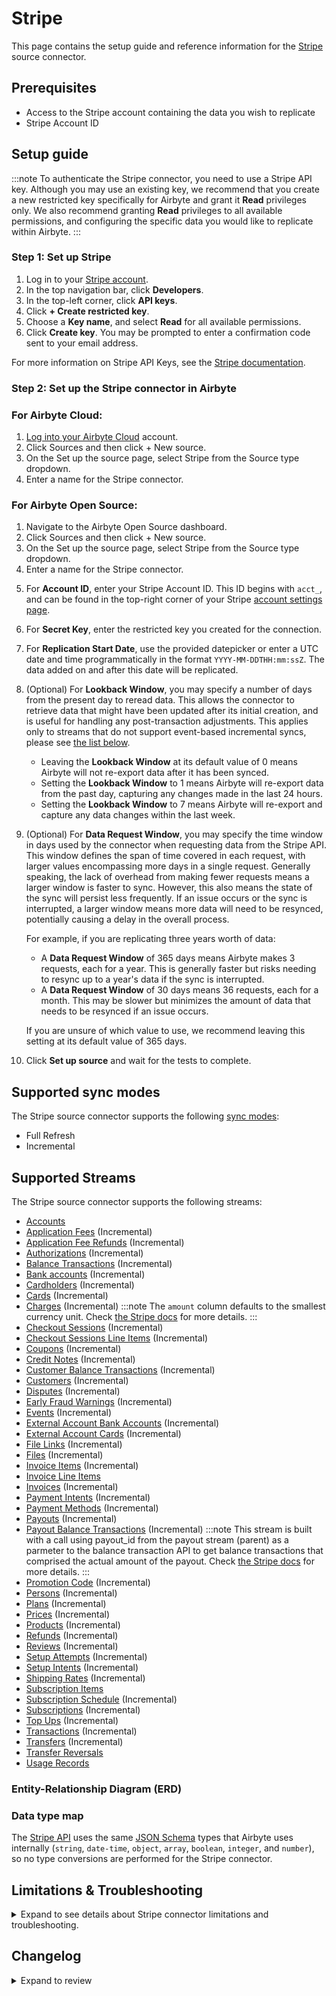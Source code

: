 # Stripe

<HideInUI>

This page contains the setup guide and reference information for the [Stripe](https://stripe.com/) source connector.

</HideInUI>

## Prerequisites

- Access to the Stripe account containing the data you wish to replicate
- Stripe Account ID

## Setup guide

:::note
To authenticate the Stripe connector, you need to use a Stripe API key. Although you may use an existing key, we recommend that you create a new restricted key specifically for Airbyte and grant it **Read** privileges only. We also recommend granting **Read** privileges to all available permissions, and configuring the specific data you would like to replicate within Airbyte.
:::

### Step 1: Set up Stripe

1. Log in to your [Stripe account](https://dashboard.stripe.com/login).
2. In the top navigation bar, click **Developers**.
3. In the top-left corner, click **API keys**.
4. Click **+ Create restricted key**.
5. Choose a **Key name**, and select **Read** for all available permissions.
6. Click **Create key**. You may be prompted to enter a confirmation code sent to your email address.

For more information on Stripe API Keys, see the [Stripe documentation](https://stripe.com/docs/keys).

### Step 2: Set up the Stripe connector in Airbyte

<!-- env:cloud -->
### For Airbyte Cloud:

1. [Log into your Airbyte Cloud](https://cloud.airbyte.com/workspaces) account.
2. Click Sources and then click + New source.
3. On the Set up the source page, select Stripe from the Source type dropdown.
4. Enter a name for the Stripe connector.
<!-- /env:cloud -->
<!-- env:oss -->
### For Airbyte Open Source:

1. Navigate to the Airbyte Open Source dashboard.
2. Click Sources and then click + New source.
3. On the Set up the source page, select Stripe from the Source type dropdown.
4. Enter a name for the Stripe connector.
<!-- /env:oss -->
5. For **Account ID**, enter your Stripe Account ID. This ID begins with `acct_`, and can be found in the top-right corner of your Stripe [account settings page](https://dashboard.stripe.com/settings/account).
6. For **Secret Key**, enter the restricted key you created for the connection.
7. For **Replication Start Date**, use the provided datepicker or enter a UTC date and time programmatically in the format `YYYY-MM-DDTHH:mm:ssZ`. The data added on and after this date will be replicated.
8. (Optional) For **Lookback Window**, you may specify a number of days from the present day to reread data. This allows the connector to retrieve data that might have been updated after its initial creation, and is useful for handling any post-transaction adjustments. This applies only to streams that do not support event-based incremental syncs, please see [the list below](#troubleshooting).

   - Leaving the **Lookback Window** at its default value of 0 means Airbyte will not re-export data after it has been synced.
   - Setting the **Lookback Window** to 1 means Airbyte will re-export data from the past day, capturing any changes made in the last 24 hours.
   - Setting the **Lookback Window** to 7 means Airbyte will re-export and capture any data changes within the last week.

9. (Optional) For **Data Request Window**, you may specify the time window in days used by the connector when requesting data from the Stripe API. This window defines the span of time covered in each request, with larger values encompassing more days in a single request. Generally speaking, the lack of overhead from making fewer requests means a larger window is faster to sync. However, this also means the state of the sync will persist less frequently. If an issue occurs or the sync is interrupted, a larger window means more data will need to be resynced, potentially causing a delay in the overall process.

   For example, if you are replicating three years worth of data:

   - A **Data Request Window** of 365 days means Airbyte makes 3 requests, each for a year. This is generally faster but risks needing to resync up to a year's data if the sync is interrupted.
   - A **Data Request Window** of 30 days means 36 requests, each for a month. This may be slower but minimizes the amount of data that needs to be resynced if an issue occurs.

   If you are unsure of which value to use, we recommend leaving this setting at its default value of 365 days.

10. Click **Set up source** and wait for the tests to complete.

<HideInUI>

## Supported sync modes

The Stripe source connector supports the following [sync modes](https://docs.airbyte.com/cloud/core-concepts/#connection-sync-modes):

- Full Refresh
- Incremental

## Supported Streams

The Stripe source connector supports the following streams:

- [Accounts](https://stripe.com/docs/api/accounts/list)
- [Application Fees](https://stripe.com/docs/api/application_fees) \(Incremental\)
- [Application Fee Refunds](https://stripe.com/docs/api/fee_refunds/list) \(Incremental\)
- [Authorizations](https://stripe.com/docs/api/issuing/authorizations/list) \(Incremental\)
- [Balance Transactions](https://stripe.com/docs/api/balance_transactions/list) \(Incremental\)
- [Bank accounts](https://stripe.com/docs/api/customer_bank_accounts/list) \(Incremental\)
- [Cardholders](https://stripe.com/docs/api/issuing/cardholders/list) \(Incremental\)
- [Cards](https://stripe.com/docs/api/issuing/cards/list) \(Incremental\)
- [Charges](https://stripe.com/docs/api/charges/list) \(Incremental\)
  :::note
  The `amount` column defaults to the smallest currency unit. Check [the Stripe docs](https://stripe.com/docs/api/charges/object) for more details.
  :::
- [Checkout Sessions](https://stripe.com/docs/api/checkout/sessions/list) \(Incremental\)
- [Checkout Sessions Line Items](https://stripe.com/docs/api/checkout/sessions/line_items) \(Incremental\)
- [Coupons](https://stripe.com/docs/api/coupons/list) \(Incremental\)
- [Credit Notes](https://stripe.com/docs/api/credit_notes/list) \(Incremental\)
- [Customer Balance Transactions](https://stripe.com/docs/api/customer_balance_transactions/list) \(Incremental\)
- [Customers](https://stripe.com/docs/api/customers/list) \(Incremental\)
- [Disputes](https://stripe.com/docs/api/disputes/list) \(Incremental\)
- [Early Fraud Warnings](https://stripe.com/docs/api/radar/early_fraud_warnings/list) \(Incremental\)
- [Events](https://stripe.com/docs/api/events/list) \(Incremental\)
- [External Account Bank Accounts](https://stripe.com/docs/api/external_account_bank_accounts/list) \(Incremental\)
- [External Account Cards](https://stripe.com/docs/api/external_account_cards/list) \(Incremental\)
- [File Links](https://stripe.com/docs/api/file_links/list) \(Incremental\)
- [Files](https://stripe.com/docs/api/files/list) \(Incremental\)
- [Invoice Items](https://stripe.com/docs/api/invoiceitems/list) \(Incremental\)
- [Invoice Line Items](https://stripe.com/docs/api/invoices/invoice_lines)
- [Invoices](https://stripe.com/docs/api/invoices/list) \(Incremental\)
- [Payment Intents](https://stripe.com/docs/api/payment_intents/list) \(Incremental\)
- [Payment Methods](https://docs.stripe.com/api/payment_methods/customer_list?lang=curl) \(Incremental\)
- [Payouts](https://stripe.com/docs/api/payouts/list) \(Incremental\)
- [Payout Balance Transactions](https://docs.stripe.com/api/balance_transactions/list) \(Incremental\)
  :::note
  This stream is built with a call using payout_id from the payout stream (parent) as a parmeter to the balance transaction API to get balance transactions that comprised the actual amount of the payout. Check [the Stripe docs](https://docs.stripe.com/api/balance_transactions/list) for more details.
  :::
- [Promotion Code](https://stripe.com/docs/api/promotion_codes/list) \(Incremental\)
- [Persons](https://stripe.com/docs/api/persons/list) \(Incremental\)
- [Plans](https://stripe.com/docs/api/plans/list) \(Incremental\)
- [Prices](https://stripe.com/docs/api/prices/list) \(Incremental\)
- [Products](https://stripe.com/docs/api/products/list) \(Incremental\)
- [Refunds](https://stripe.com/docs/api/refunds/list) \(Incremental\)
- [Reviews](https://stripe.com/docs/api/radar/reviews/list) \(Incremental\)
- [Setup Attempts](https://stripe.com/docs/api/setup_attempts/list) \(Incremental\)
- [Setup Intents](https://stripe.com/docs/api/setup_intents/list) \(Incremental\)
- [Shipping Rates](https://stripe.com/docs/api/shipping_rates/list) \(Incremental\)
- [Subscription Items](https://stripe.com/docs/api/subscription_items/list)
- [Subscription Schedule](https://stripe.com/docs/api/subscription_schedules) \(Incremental\)
- [Subscriptions](https://stripe.com/docs/api/subscriptions/list) \(Incremental\)
- [Top Ups](https://stripe.com/docs/api/topups/list) \(Incremental\)
- [Transactions](https://stripe.com/docs/api/transfers/list) \(Incremental\)
- [Transfers](https://stripe.com/docs/api/transfers/list) \(Incremental\)
- [Transfer Reversals](https://stripe.com/docs/api/transfer_reversals/list)
- [Usage Records](https://stripe.com/docs/api/usage_records)

### Entity-Relationship Diagram (ERD)
<EntityRelationshipDiagram></EntityRelationshipDiagram>

### Data type map

The [Stripe API](https://stripe.com/docs/api) uses the same [JSON Schema](https://json-schema.org/understanding-json-schema) types that Airbyte uses internally \(`string`, `date-time`, `object`, `array`, `boolean`, `integer`, and `number`\), so no type conversions are performed for the Stripe connector.

## Limitations & Troubleshooting

<details>
<summary>
Expand to see details about Stripe connector limitations and troubleshooting.
</summary>

### Connector limitations

#### Rate limiting

The Stripe connector should not run into Stripe API limitations under normal usage. See Stripe [Rate limits](https://stripe.com/docs/rate-limits) documentation. [Create an issue](https://github.com/airbytehq/airbyte/issues) if you see any rate limit issues that are not automatically retried successfully.

:::warning
**Stripe API Restriction on Events Data**: Access to the events endpoint is [guaranteed only for the last 30 days](https://stripe.com/docs/api/events) by Stripe. If you use the Full Refresh Overwrite sync, be aware that any events data older than 30 days will be **deleted** from your target destination and replaced with the data from the last 30 days only. Use an Append sync mode to ensure historical data is retained.
Please be aware: this also means that any change older than 30 days will not be replicated using the incremental sync mode. If you want all your synced data to remain up to date, please set up your sync frequency to no more than 30 days.
:::

### Troubleshooting

Since the Stripe API does not allow querying objects which were updated since the last sync, the Stripe connector uses the Events API under the hood to implement incremental syncs and export data based on its update date.
However, not all the entities are supported by the Events API, so the Stripe connector uses the `created` field or its analogue to query for new data in your Stripe account. These are the entities synced based on the date of creation:

- `Balance Transactions`
- `Events`
- `File Links`
- `Files`
- `Refunds`
- `Setup Attempts`
- `Shipping Rates`

On the other hand, the following streams use the `updated` field value as a cursor:

:::note

`updated` is an artificial cursor field introduced by Airbyte for the Incremental sync option.

:::

- `Application Fees`
- `Application Fee Refunds`
- `Authorizations`
- `Bank Accounts`
- `Cardholders`
- `Cards`
- `Charges`
- `Checkout Sessions`
- `Checkout Session Line Items` (cursor field is `checkout_session_updated`)
- `Coupons`
- `Credit Notes`
- `Customer Balance Transactions`
- `Customers`
- `Disputes`
- `Early Fraud Warnings`
- `External Account Bank Accounts`
- `External Account Cards`
- `Invoice Items`
- `Invoice Line Items`
- `Invoices`
- `Payment Intents`
- `Payouts`
- `Payout Balance Transactions`
- `Promotion Codes`
- `Persons`
- `Plans`
- `Prices`
- `Products`
- `Reviews`
- `Setup Intents`
- `Subscription Schedule`
- `Subscription Items`
- `Subscriptions`
- `Top Ups`
- `Transactions`
- `Transfers`

## Incremental deletes

The Stripe API also provides a way to implement incremental deletes for a limited number of streams:

- `Bank Accounts`
- `Coupons`
- `Customers`
- `External Account Bank Accounts`
- `External Account Cards`
- `Invoices`
- `Invoice Items`
- `Persons`
- `Plans`
- `Prices`
- `Products`
- `Subscriptions`

Each record is marked with `is_deleted` flag when the appropriate event happens upstream.

- Check out common troubleshooting issues for the Stripe source connector on our [Airbyte Forum](https://github.com/airbytehq/airbyte/discussions).

</details>

## Changelog

<details>
  <summary>Expand to review</summary>

| Version | Date       | Pull Request                                              | Subject                                                                                                                                                                                                                       |
|:--------|:-----------|:----------------------------------------------------------|:------------------------------------------------------------------------------------------------------------------------------------------------------------------------------------------------------------------------------|
| 5.8.3 | 2024-12-28 | [46832](https://github.com/airbytehq/airbyte/pull/46832) | Starting with this version, the Docker image is now rootless. Please note that this and future versions will not be compatible with Airbyte versions earlier than 0.64 |
| 5.8.2 | 2024-12-10 | [46499](https://github.com/airbytehq/airbyte/pull/46499) | Source-Stripe: Refactor Customer Balance Transactions |
| 5.8.1 | 2024-12-08 | [46499](https://github.com/airbytehq/airbyte/pull/46499) | Source-Stripe: Add new payout_balance_transactions incremental stream |
| 5.8.0 | 2024-10-12 | [46864](https://github.com/airbytehq/airbyte/pull/46864) | Add incremental stream support to `accounts` stream |
| 5.7.0 | 2024-10-01 | [45860](https://github.com/airbytehq/airbyte/pull/45860) | Add incremental stream support to `invoice_line_items` and `subscription_items` streams |
| 5.6.2 | 2024-10-05 | [43881](https://github.com/airbytehq/airbyte/pull/43881) | Update dependencies |
| 5.6.1 | 2024-10-03 | [46327](https://github.com/airbytehq/airbyte/pull/46327) | Bump the cdk to 5.10.2 to stop using PrintBuffer optimization due to record count mismatches |
| 5.6.0 | 2024-09-10 | [44891](https://github.com/airbytehq/airbyte/pull/44891) | Update `Payment Methods` stream |
| 5.5.4 | 2024-09-09 | [45348](https://github.com/airbytehq/airbyte/pull/45348) | Remove `stripe` python package |
| 5.5.3 | 2024-09-03 | [45101](https://github.com/airbytehq/airbyte/pull/45101) | Fix regression following pagination issue fix |
| 5.5.2 | 2024-08-28 | [44862](https://github.com/airbytehq/airbyte/pull/44862) | Fix RFR pagination issue |
| 5.5.1 | 2024-08-10 | [43105](https://github.com/airbytehq/airbyte/pull/43105) | Update dependencies |
| 5.5.0 | 2024-08-08 | [43302](https://github.com/airbytehq/airbyte/pull/43302) | Fix problem with state not updating and upgrade cdk 4 |
| 5.4.12 | 2024-07-31 | [41985](https://github.com/airbytehq/airbyte/pull/41985) | Expand Invoice discounts and tax rates |
| 5.4.11 | 2024-07-27 | [42623](https://github.com/airbytehq/airbyte/pull/42623) | Update dependencies |
| 5.4.10 | 2024-07-20 | [42305](https://github.com/airbytehq/airbyte/pull/42305) | Update dependencies |
| 5.4.9 | 2024-07-13 | [41760](https://github.com/airbytehq/airbyte/pull/41760) | Update dependencies |
| 5.4.8 | 2024-07-10 | [41477](https://github.com/airbytehq/airbyte/pull/41477) | Update dependencies |
| 5.4.7 | 2024-07-09 | [40869](https://github.com/airbytehq/airbyte/pull/40869) | Update dependencies |
| 5.4.6 | 2024-07-08 | [41044](https://github.com/airbytehq/airbyte/pull/41044) | Use latest `CDK` version possible |
| 5.4.5 | 2024-06-25 | [40404](https://github.com/airbytehq/airbyte/pull/40404) | Update dependencies |
| 5.4.4 | 2024-06-22 | [40040](https://github.com/airbytehq/airbyte/pull/40040) | Update dependencies |
| 5.4.3 | 2024-06-06 | [39284](https://github.com/airbytehq/airbyte/pull/39284) | [autopull] Upgrade base image to v1.2.2 |
| 5.4.2 | 2024-06-11 | [39412](https://github.com/airbytehq/airbyte/pull/39412) | Removed `invoice.upcomming` event type from (incremental sync) for `Invoices` stream |
| 5.4.1 | 2024-06-11 | [39393](https://github.com/airbytehq/airbyte/pull/39393) | Added missing `event types` (incremental sync) for `Invoices` stream |
| 5.4.0 | 2024-06-05 | [39138](https://github.com/airbytehq/airbyte/pull/39138) | Fixed the `Refunds` stream missing data for the `incremental` sync |
| 5.3.9 | 2024-05-22 | [38550](https://github.com/airbytehq/airbyte/pull/38550) | Update authenticator package |
| 5.3.8 | 2024-05-15 | [38248](https://github.com/airbytehq/airbyte/pull/38248) | Replace AirbyteLogger with logging.Logger |
| 5.3.7 | 2024-04-24 | [36663](https://github.com/airbytehq/airbyte/pull/36663) | Schema descriptions |
| 5.3.6 | 2024-04-18 | [37448](https://github.com/airbytehq/airbyte/pull/37448) | Ensure AirbyteTracedException in concurrent CDK are emitted with the right type |
| 5.3.5 | 2024-04-18 | [37418](https://github.com/airbytehq/airbyte/pull/37418) | Ensure python return code != 0 in case of error |
| 5.3.4 | 2024-04-11 | [37406](https://github.com/airbytehq/airbyte/pull/37406) | Update CDK version to have partitioned state fix |
| 5.3.3 | 2024-04-11 | [37001](https://github.com/airbytehq/airbyte/pull/37001) | Update airbyte-cdk to flush print buffer for every message |
| 5.3.2 | 2024-04-11 | [36964](https://github.com/airbytehq/airbyte/pull/36964) | Update CDK version to fix breaking change before another devs work on it |
| 5.3.1 | 2024-04-10 | [36960](https://github.com/airbytehq/airbyte/pull/36960) | Remove unused imports |
| 5.3.0 | 2024-03-12 | [35978](https://github.com/airbytehq/airbyte/pull/35978) | Upgrade CDK to start emitting record counts with state and full refresh state |
| 5.2.4 | 2024-02-12 | [35137](https://github.com/airbytehq/airbyte/pull/35137) | Fix license in `pyproject.toml` |
| 5.2.3 | 2024-02-09 | [35068](https://github.com/airbytehq/airbyte/pull/35068) | Manage dependencies with Poetry. |
| 5.2.2 | 2024-01-31 | [34619](https://github.com/airbytehq/airbyte/pull/34619) | Events stream concurrent on incremental syncs |
| 5.2.1 | 2024-01-18 | [34495](https://github.com/airbytehq/airbyte/pull/34495) | Fix deadlock issue |
| 5.2.0   | 2024-01-18 | [34347](https://github.com/airbytehq/airbyte/pull//34347) | Add new fields invoices and subscription streams. Upgrade the CDK for better memory usage.                                                                                                                                    |
| 5.1.3   | 2023-12-18 | [33306](https://github.com/airbytehq/airbyte/pull/33306/) | Adding integration tests                                                                                                                                                                                                      |
| 5.1.2   | 2024-01-04 | [33414](https://github.com/airbytehq/airbyte/pull/33414)  | Prepare for airbyte-lib                                                                                                                                                                                                       |
| 5.1.1   | 2024-01-04 | [33926](https://github.com/airbytehq/airbyte/pull/33926/) | Update endpoint for `bank_accounts` stream                                                                                                                                                                                    |
| 5.1.0   | 2023-12-11 | [32908](https://github.com/airbytehq/airbyte/pull/32908/) | Read full refresh streams concurrently                                                                                                                                                                                        |
| 5.0.2   | 2023-12-01 | [33038](https://github.com/airbytehq/airbyte/pull/33038)  | Add stream slice logging for SubStream                                                                                                                                                                                        |
| 5.0.1   | 2023-11-17 | [32638](https://github.com/airbytehq/airbyte/pull/32638/) | Availability stretegy: check availability of both endpoints (if applicable) - common API + events API                                                                                                                         |
| 5.0.0   | 2023-11-16 | [32286](https://github.com/airbytehq/airbyte/pull/32286/) | Fix multiple issues regarding usage of the incremental sync mode for the `Refunds`, `CheckoutSessions`, `CheckoutSessionsLineItems` streams. Fix schemas for the streams: `Invoices`, `Subscriptions`, `SubscriptionSchedule` |
| 4.5.4   | 2023-11-16 | [32284](https://github.com/airbytehq/airbyte/pull/32284/) | Enable client-side rate limiting                                                                                                                                                                                              |
| 4.5.3   | 2023-11-14 | [32473](https://github.com/airbytehq/airbyte/pull/32473/) | Have all full_refresh stream syncs be concurrent                                                                                                                                                                              |
| 4.5.2   | 2023-11-03 | [32146](https://github.com/airbytehq/airbyte/pull/32146/) | Fix multiple BankAccount issues                                                                                                                                                                                               |
| 4.5.1   | 2023-11-01 | [32056](https://github.com/airbytehq/airbyte/pull/32056/) | Use CDK version 0.52.8                                                                                                                                                                                                        |
| 4.5.0   | 2023-10-25 | [31327](https://github.com/airbytehq/airbyte/pull/31327/) | Use concurrent CDK when running in full-refresh                                                                                                                                                                               |
| 4.4.2   | 2023-10-24 | [31764](https://github.com/airbytehq/airbyte/pull/31764)  | Base image migration: remove Dockerfile and use the python-connector-base image                                                                                                                                               |
| 4.4.1   | 2023-10-18 | [31553](https://github.com/airbytehq/airbyte/pull/31553)  | Adjusted `Setup Attempts` and extended `Checkout Sessions` stream schemas                                                                                                                                                     |
| 4.4.0   | 2023-10-04 | [31046](https://github.com/airbytehq/airbyte/pull/31046)  | Added margins field to invoice_line_items stream.                                                                                                                                                                             |
| 4.3.1   | 2023-09-27 | [30800](https://github.com/airbytehq/airbyte/pull/30800)  | Handle permission issues a non breaking                                                                                                                                                                                       |
| 4.3.0   | 2023-09-26 | [30752](https://github.com/airbytehq/airbyte/pull/30752)  | Do not sync upcoming invoices, extend stream schemas                                                                                                                                                                          |
| 4.2.0   | 2023-09-21 | [30660](https://github.com/airbytehq/airbyte/pull/30660)  | Fix updated state for the incremental syncs                                                                                                                                                                                   |
| 4.1.1   | 2023-09-15 | [30494](https://github.com/airbytehq/airbyte/pull/30494)  | Fix datatype of invoices.lines property                                                                                                                                                                                       |
| 4.1.0   | 2023-08-29 | [29950](https://github.com/airbytehq/airbyte/pull/29950)  | Implement incremental deletes, add suggested streams                                                                                                                                                                          |
| 4.0.1   | 2023-09-07 | [30254](https://github.com/airbytehq/airbyte/pull/30254)  | Fix cursorless incremental streams                                                                                                                                                                                            |
| 4.0.0   | 2023-08-15 | [29330](https://github.com/airbytehq/airbyte/pull/29330)  | Implement incremental syncs based on date of update                                                                                                                                                                           |
| 3.17.4  | 2023-08-15 | [29425](https://github.com/airbytehq/airbyte/pull/29425)  | Revert 3.17.3                                                                                                                                                                                                                 |
| 3.17.3  | 2023-08-01 | [28911](https://github.com/airbytehq/airbyte/pull/28911)  | Revert 3.17.2 and fix atm_fee property                                                                                                                                                                                        |
| 3.17.2  | 2023-08-01 | [28911](https://github.com/airbytehq/airbyte/pull/28911)  | Fix stream schemas, remove custom 403 error handling                                                                                                                                                                          |
| 3.17.1  | 2023-08-01 | [28887](https://github.com/airbytehq/airbyte/pull/28887)  | Fix `Invoices` schema                                                                                                                                                                                                         |
| 3.17.0  | 2023-07-28 | [26127](https://github.com/airbytehq/airbyte/pull/26127)  | Add `Prices` stream                                                                                                                                                                                                           |
| 3.16.0  | 2023-07-27 | [28776](https://github.com/airbytehq/airbyte/pull/28776)  | Add new fields to stream schemas                                                                                                                                                                                              |
| 3.15.0  | 2023-07-09 | [28709](https://github.com/airbytehq/airbyte/pull/28709)  | Remove duplicate streams                                                                                                                                                                                                      |
| 3.14.0  | 2023-07-09 | [27217](https://github.com/airbytehq/airbyte/pull/27217)  | Add `ShippingRates` stream                                                                                                                                                                                                    |
| 3.13.0  | 2023-07-18 | [28466](https://github.com/airbytehq/airbyte/pull/28466)  | Pin source API version                                                                                                                                                                                                        |
| 3.12.0  | 2023-05-20 | [26208](https://github.com/airbytehq/airbyte/pull/26208)  | Add new stream `Persons`                                                                                                                                                                                                      |
| 3.11.0  | 2023-06-26 | [27734](https://github.com/airbytehq/airbyte/pull/27734)  | License Update: Elv2 stream                                                                                                                                                                                                   |
| 3.10.0  | 2023-06-22 | [27132](https://github.com/airbytehq/airbyte/pull/27132)  | Add `CreditNotes` stream                                                                                                                                                                                                      |
| 3.9.1   | 2023-06-20 | [27522](https://github.com/airbytehq/airbyte/pull/27522)  | Fix formatting                                                                                                                                                                                                                |
| 3.9.0   | 2023-06-19 | [27362](https://github.com/airbytehq/airbyte/pull/27362)  | Add new Streams: Transfer Reversals, Setup Attempts, Usage Records, Transactions                                                                                                                                              |
| 3.8.0   | 2023-06-12 | [27238](https://github.com/airbytehq/airbyte/pull/27238)  | Add `Topups` stream; Add `Files` stream; Add `FileLinks` stream                                                                                                                                                               |
| 3.7.0   | 2023-06-06 | [27083](https://github.com/airbytehq/airbyte/pull/27083)  | Add new Streams: Authorizations, Cardholders, Cards, Payment Methods, Reviews                                                                                                                                                 |
| 3.6.0   | 2023-05-24 | [25893](https://github.com/airbytehq/airbyte/pull/25893)  | Add `ApplicationFeesRefunds` stream with parent `ApplicationFees`                                                                                                                                                             |
| 3.5.0   | 2023-05-20 | [22859](https://github.com/airbytehq/airbyte/pull/22859)  | Add stream `Early Fraud Warnings`                                                                                                                                                                                             |
| 3.4.3   | 2023-05-10 | [25965](https://github.com/airbytehq/airbyte/pull/25965)  | Fix Airbyte date-time data-types                                                                                                                                                                                              |
| 3.4.2   | 2023-05-04 | [25795](https://github.com/airbytehq/airbyte/pull/25795)  | Added `CDK TypeTransformer` to guarantee declared JSON Schema data-types                                                                                                                                                      |
| 3.4.1   | 2023-04-24 | [23389](https://github.com/airbytehq/airbyte/pull/23389)  | Add `customer_tax_ids` to `Invoices`                                                                                                                                                                                          |
| 3.4.0   | 2023-03-20 | [23963](https://github.com/airbytehq/airbyte/pull/23963)  | Add `SetupIntents` stream                                                                                                                                                                                                     |
| 3.3.0   | 2023-04-12 | [25136](https://github.com/airbytehq/airbyte/pull/25136)  | Add stream `Accounts`                                                                                                                                                                                                         |
| 3.2.0   | 2023-04-10 | [23624](https://github.com/airbytehq/airbyte/pull/23624)  | Add new stream `Subscription Schedule`                                                                                                                                                                                        |
| 3.1.0   | 2023-03-10 | [19906](https://github.com/airbytehq/airbyte/pull/19906)  | Expand `tiers` when syncing `Plans` streams                                                                                                                                                                                   |
| 3.0.5   | 2023-03-25 | [22866](https://github.com/airbytehq/airbyte/pull/22866)  | Specified date formatting in specification                                                                                                                                                                                    |
| 3.0.4   | 2023-03-24 | [24471](https://github.com/airbytehq/airbyte/pull/24471)  | Fix stream slices for single sliced streams                                                                                                                                                                                   |
| 3.0.3   | 2023-03-17 | [24179](https://github.com/airbytehq/airbyte/pull/24179)  | Get customer's attributes safely                                                                                                                                                                                              |
| 3.0.2   | 2023-03-13 | [24051](https://github.com/airbytehq/airbyte/pull/24051)  | Cache `customers` stream; Do not request transactions of customers with zero balance.                                                                                                                                         |
| 3.0.1   | 2023-02-22 | [22898](https://github.com/airbytehq/airbyte/pull/22898)  | Add missing column to Subscriptions stream                                                                                                                                                                                    |
| 3.0.0   | 2023-02-21 | [23295](https://github.com/airbytehq/airbyte/pull/23295)  | Fix invoice schema                                                                                                                                                                                                            |
| 2.0.0   | 2023-02-14 | [22312](https://github.com/airbytehq/airbyte/pull/22312)  | Another fix of `Invoices` stream schema + Remove http urls from openapi_spec.json                                                                                                                                             |
| 1.0.2   | 2023-02-09 | [22659](https://github.com/airbytehq/airbyte/pull/22659)  | Set `AvailabilityStrategy` for all streams                                                                                                                                                                                    |
| 1.0.1   | 2023-01-27 | [22042](https://github.com/airbytehq/airbyte/pull/22042)  | Set `AvailabilityStrategy` for streams explicitly to `None`                                                                                                                                                                   |
| 1.0.0   | 2023-01-25 | [21858](https://github.com/airbytehq/airbyte/pull/21858)  | Update the `Subscriptions` and `Invoices` stream schemas                                                                                                                                                                      |
| 0.1.40  | 2022-10-20 | [18228](https://github.com/airbytehq/airbyte/pull/18228)  | Update the `PaymentIntents` stream schema                                                                                                                                                                                     |
| 0.1.39  | 2022-09-28 | [17304](https://github.com/airbytehq/airbyte/pull/17304)  | Migrate to per-stream states.                                                                                                                                                                                                 |
| 0.1.38  | 2022-09-09 | [16537](https://github.com/airbytehq/airbyte/pull/16537)  | Fix `redeem_by` field type for `customers` stream                                                                                                                                                                             |
| 0.1.37  | 2022-08-16 | [15686](https://github.com/airbytehq/airbyte/pull/15686)  | Fix the bug when the stream couldn't be fetched due to limited permission set, if so - it should be skipped                                                                                                                   |
| 0.1.36  | 2022-08-04 | [15292](https://github.com/airbytehq/airbyte/pull/15292)  | Implement slicing                                                                                                                                                                                                             |
| 0.1.35  | 2022-07-21 | [14924](https://github.com/airbytehq/airbyte/pull/14924)  | Remove `additionalProperties` field from spec and schema                                                                                                                                                                      |
| 0.1.34  | 2022-07-01 | [14357](https://github.com/airbytehq/airbyte/pull/14357)  | Add external account streams -                                                                                                                                                                                                |
| 0.1.33  | 2022-06-06 | [13449](https://github.com/airbytehq/airbyte/pull/13449)  | Add semi-incremental support for CheckoutSessions and CheckoutSessionsLineItems streams, fixed big in StripeSubStream, added unittests, updated docs                                                                          |
| 0.1.32  | 2022-04-30 | [12500](https://github.com/airbytehq/airbyte/pull/12500)  | Improve input configuration copy                                                                                                                                                                                              |
| 0.1.31  | 2022-04-20 | [12230](https://github.com/airbytehq/airbyte/pull/12230)  | Update connector to use a `spec.yaml`                                                                                                                                                                                         |
| 0.1.30  | 2022-03-21 | [11286](https://github.com/airbytehq/airbyte/pull/11286)  | Minor corrections to documentation and connector specification                                                                                                                                                                |
| 0.1.29  | 2022-03-08 | [10359](https://github.com/airbytehq/airbyte/pull/10359)  | Improved performance for streams with substreams: invoice_line_items, subscription_items, bank_accounts                                                                                                                       |
| 0.1.28  | 2022-02-08 | [10165](https://github.com/airbytehq/airbyte/pull/10165)  | Improve 404 handling for `CheckoutSessionsLineItems` stream                                                                                                                                                                   |
| 0.1.27  | 2021-12-28 | [9148](https://github.com/airbytehq/airbyte/pull/9148)    | Fix `date`, `arrival\_date` fields                                                                                                                                                                                            |
| 0.1.26  | 2021-12-21 | [8992](https://github.com/airbytehq/airbyte/pull/8992)    | Fix type `events.request` in schema                                                                                                                                                                                           |
| 0.1.25  | 2021-11-25 | [8250](https://github.com/airbytehq/airbyte/pull/8250)    | Rearrange setup fields                                                                                                                                                                                                        |
| 0.1.24  | 2021-11-08 | [7729](https://github.com/airbytehq/airbyte/pull/7729)    | Include tax data in `checkout_sessions_line_items` stream                                                                                                                                                                     |
| 0.1.23  | 2021-11-08 | [7729](https://github.com/airbytehq/airbyte/pull/7729)    | Correct `payment_intents` schema                                                                                                                                                                                              |
| 0.1.22  | 2021-11-05 | [7345](https://github.com/airbytehq/airbyte/pull/7345)    | Add 3 new streams                                                                                                                                                                                                             |
| 0.1.21  | 2021-10-07 | [6841](https://github.com/airbytehq/airbyte/pull/6841)    | Fix missing `start_date` argument + update json files for SAT                                                                                                                                                                 |
| 0.1.20  | 2021-09-30 | [6017](https://github.com/airbytehq/airbyte/pull/6017)    | Add lookback_window_days parameter                                                                                                                                                                                            |
| 0.1.19  | 2021-09-27 | [6466](https://github.com/airbytehq/airbyte/pull/6466)    | Use `start_date` parameter in incremental streams                                                                                                                                                                             |
| 0.1.18  | 2021-09-14 | [6004](https://github.com/airbytehq/airbyte/pull/6004)    | Fix coupons and subscriptions stream schemas by removing incorrect timestamp formatting                                                                                                                                       |
| 0.1.17  | 2021-09-14 | [6004](https://github.com/airbytehq/airbyte/pull/6004)    | Add `PaymentIntents` stream                                                                                                                                                                                                   |
| 0.1.16  | 2021-07-28 | [4980](https://github.com/airbytehq/airbyte/pull/4980)    | Remove Updated field from schemas                                                                                                                                                                                             |
| 0.1.15  | 2021-07-21 | [4878](https://github.com/airbytehq/airbyte/pull/4878)    | Fix incorrect percent_off and discounts data filed types                                                                                                                                                                      |
| 0.1.14  | 2021-07-09 | [4669](https://github.com/airbytehq/airbyte/pull/4669)    | Subscriptions Stream now returns all kinds of subscriptions \(including expired and canceled\)                                                                                                                                |
| 0.1.13  | 2021-07-03 | [4528](https://github.com/airbytehq/airbyte/pull/4528)    | Remove regex for acc validation                                                                                                                                                                                               |
| 0.1.12  | 2021-06-08 | [3973](https://github.com/airbytehq/airbyte/pull/3973)    | Add `AIRBYTE_ENTRYPOINT` for Kubernetes support                                                                                                                                                                               |
| 0.1.11  | 2021-05-30 | [3744](https://github.com/airbytehq/airbyte/pull/3744)    | Fix types in schema                                                                                                                                                                                                           |
| 0.1.10  | 2021-05-28 | [3728](https://github.com/airbytehq/airbyte/pull/3728)    | Update data types to be number instead of int                                                                                                                                                                                 |
| 0.1.9   | 2021-05-13 | [3367](https://github.com/airbytehq/airbyte/pull/3367)    | Add acceptance tests for connected accounts                                                                                                                                                                                   |
| 0.1.8   | 2021-05-11 | [3566](https://github.com/airbytehq/airbyte/pull/3368)    | Bump CDK connectors                                                                                                                                                                                                           |

</details>

</HideInUI>
